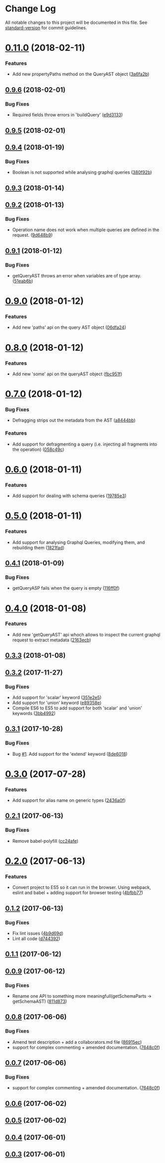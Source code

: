 # Change Log

All notable changes to this project will be documented in this file. See [standard-version](https://github.com/conventional-changelog/standard-version) for commit guidelines.

<a name="0.11.0"></a>
# [0.11.0](https://github.com/nicolasdao/graphql-s2s/compare/v0.9.6...v0.11.0) (2018-02-11)


### Features

* Add new propertyPaths method on the QueryAST object ([3a6fa2b](https://github.com/nicolasdao/graphql-s2s/commit/3a6fa2b))



<a name="0.9.6"></a>
## [0.9.6](https://github.com/nicolasdao/graphql-s2s/compare/v0.9.5...v0.9.6) (2018-02-01)


### Bug Fixes

* Required fields throw errors in 'buildQuery' ([e9d3133](https://github.com/nicolasdao/graphql-s2s/commit/e9d3133))



<a name="0.9.5"></a>
## [0.9.5](https://github.com/nicolasdao/graphql-s2s/compare/v0.9.4...v0.9.5) (2018-02-01)



<a name="0.9.4"></a>
## [0.9.4](https://github.com/nicolasdao/graphql-s2s/compare/v0.9.3...v0.9.4) (2018-01-19)


### Bug Fixes

* Boolean is not supported while analysing graphql queries ([380f92b](https://github.com/nicolasdao/graphql-s2s/commit/380f92b))



<a name="0.9.3"></a>
## [0.9.3](https://github.com/nicolasdao/graphql-s2s/compare/v0.9.2...v0.9.3) (2018-01-14)



<a name="0.9.2"></a>
## [0.9.2](https://github.com/nicolasdao/graphql-s2s/compare/v0.9.1...v0.9.2) (2018-01-13)


### Bug Fixes

* Operation name does not work when multiple queries are defined in the request. ([9d648b9](https://github.com/nicolasdao/graphql-s2s/commit/9d648b9))



<a name="0.9.1"></a>
## [0.9.1](https://github.com/nicolasdao/graphql-s2s/compare/v0.9.0...v0.9.1) (2018-01-12)


### Bug Fixes

* getQueryAST throws an error when variables are of type array. ([51eab6b](https://github.com/nicolasdao/graphql-s2s/commit/51eab6b))



<a name="0.9.0"></a>
# [0.9.0](https://github.com/nicolasdao/graphql-s2s/compare/v0.8.0...v0.9.0) (2018-01-12)


### Features

* Add new 'paths' api on the query AST object ([06dfa24](https://github.com/nicolasdao/graphql-s2s/commit/06dfa24))



<a name="0.8.0"></a>
# [0.8.0](https://github.com/nicolasdao/graphql-s2s/compare/v0.7.0...v0.8.0) (2018-01-12)


### Features

* Add new 'some' api on the queryAST object ([fbc951f](https://github.com/nicolasdao/graphql-s2s/commit/fbc951f))



<a name="0.7.0"></a>
# [0.7.0](https://github.com/nicolasdao/graphql-s2s/compare/v0.6.0...v0.7.0) (2018-01-12)


### Bug Fixes

* Defragging strips out the metadata from the AST ([a8444bb](https://github.com/nicolasdao/graphql-s2s/commit/a8444bb))


### Features

* Add support for defragmenting a query (i.e. injecting all fragments into the operation) ([058c49c](https://github.com/nicolasdao/graphql-s2s/commit/058c49c))



<a name="0.6.0"></a>
# [0.6.0](https://github.com/nicolasdao/graphql-s2s/compare/v0.5.0...v0.6.0) (2018-01-11)


### Features

* Add support for dealing with schema queries ([19785e3](https://github.com/nicolasdao/graphql-s2s/commit/19785e3))



<a name="0.5.0"></a>
# [0.5.0](https://github.com/nicolasdao/graphql-s2s/compare/v0.4.1...v0.5.0) (2018-01-11)


### Features

* Add support for analysing Graphql Queries, modifying them, and rebuilding them ([1821fad](https://github.com/nicolasdao/graphql-s2s/commit/1821fad))



<a name="0.4.1"></a>
## [0.4.1](https://github.com/nicolasdao/graphql-s2s/compare/v0.4.0...v0.4.1) (2018-01-09)


### Bug Fixes

* getQueryASP fails when the query is empty ([116ff0f](https://github.com/nicolasdao/graphql-s2s/commit/116ff0f))



<a name="0.4.0"></a>
# [0.4.0](https://github.com/nicolasdao/graphql-s2s/compare/v0.3.3...v0.4.0) (2018-01-08)


### Features

* Add new 'getQueryAST' api whoch allows to inspect the current graphql request to extract metadata ([2163ecb](https://github.com/nicolasdao/graphql-s2s/commit/2163ecb))



<a name="0.3.3"></a>
## [0.3.3](https://github.com/nicolasdao/graphql-s2s/compare/v0.3.2...v0.3.3) (2018-01-08)



<a name="0.3.2"></a>
## [0.3.2](https://github.com/nicolasdao/graphql-s2s/compare/v0.3.1...v0.3.2) (2017-11-27)


### Bug Fixes

* Add support for 'scalar' keyword ([351e2e5](https://github.com/nicolasdao/graphql-s2s/commit/351e2e5))
* Add support for 'union' keyword ([e89358e](https://github.com/nicolasdao/graphql-s2s/commit/e89358e))
* Compile ES6 to ES5 to add support for both 'scalar' and 'union' keywords ([3bb4992](https://github.com/nicolasdao/graphql-s2s/commit/3bb4992))



<a name="0.3.1"></a>
## [0.3.1](https://github.com/nicolasdao/graphql-s2s/compare/v0.3.0...v0.3.1) (2017-10-28)


### Bug Fixes

* Bug [#1](https://github.com/nicolasdao/graphql-s2s/issues/1). Add support for the 'extend' keyword ([8de6018](https://github.com/nicolasdao/graphql-s2s/commit/8de6018))



<a name="0.3.0"></a>
# [0.3.0](https://github.com/nicolasdao/graphql-s2s/compare/v0.2.1...v0.3.0) (2017-07-28)


### Features

* Add support for alias name on generic types ([2436a0f](https://github.com/nicolasdao/graphql-s2s/commit/2436a0f))



<a name="0.2.1"></a>
## [0.2.1](https://github.com/nicolasdao/graphql-s2s/compare/v0.2.0...v0.2.1) (2017-06-13)


### Bug Fixes

* Remove babel-polyfill ([cc24afe](https://github.com/nicolasdao/graphql-s2s/commit/cc24afe))



<a name="0.2.0"></a>
# [0.2.0](https://github.com/nicolasdao/graphql-s2s/compare/v0.1.2...v0.2.0) (2017-06-13)


### Features

* Convert project to ES5 so it can run in the browser. Using webpack, eslint and babel + adding support for browser testing ([4bfbb77](https://github.com/nicolasdao/graphql-s2s/commit/4bfbb77))



<a name="0.1.2"></a>
## [0.1.2](https://github.com/nicolasdao/graphql-s2s/compare/v0.1.1...v0.1.2) (2017-06-13)


### Bug Fixes

* Fix lint issues ([4b9d69d](https://github.com/nicolasdao/graphql-s2s/commit/4b9d69d))
* Lint all code ([d744392](https://github.com/nicolasdao/graphql-s2s/commit/d744392))



<a name="0.1.1"></a>
## [0.1.1](https://github.com/nicolasdao/graphql-s2s/compare/v0.0.9...v0.1.1) (2017-06-12)



<a name="0.0.9"></a>
## [0.0.9](https://github.com/nicolasdao/graphql-s2s/compare/v0.0.8...v0.0.9) (2017-06-12)


### Bug Fixes

* Rename one API to something more meaningfull(getSchemaParts -> getSchemaAST) ([811d873](https://github.com/nicolasdao/graphql-s2s/commit/811d873))



<a name="0.0.8"></a>
## [0.0.8](https://github.com/nicolasdao/graphql-s2s/compare/v0.0.6...v0.0.8) (2017-06-06)


### Bug Fixes

* Amend test description + add a collaborators.md file ([86915ec](https://github.com/nicolasdao/graphql-s2s/commit/86915ec))
* support for complex commenting + amended documentation. ([7648c0f](https://github.com/nicolasdao/graphql-s2s/commit/7648c0f))



<a name="0.0.7"></a>
## [0.0.7](https://github.com/nicolasdao/graphql-s2s/compare/v0.0.6...v0.0.7) (2017-06-06)


### Bug Fixes

* support for complex commenting + amended documentation. ([7648c0f](https://github.com/nicolasdao/graphql-s2s/commit/7648c0f))



<a name="0.0.6"></a>
## [0.0.6](https://github.com/nicolasdao/graphql-s2s/compare/v0.0.5...v0.0.6) (2017-06-02)



<a name="0.0.5"></a>
## [0.0.5](https://github.com/nicolasdao/graphql-s2s/compare/v0.0.4...v0.0.5) (2017-06-02)



<a name="0.0.4"></a>
## [0.0.4](https://github.com/neapers/graphql-s2s/compare/v0.0.3...v0.0.4) (2017-06-01)



<a name="0.0.3"></a>
## [0.0.3](https://github.com/neapers/graphql-s2s/compare/0.0.2...v0.0.3) (2017-06-01)
